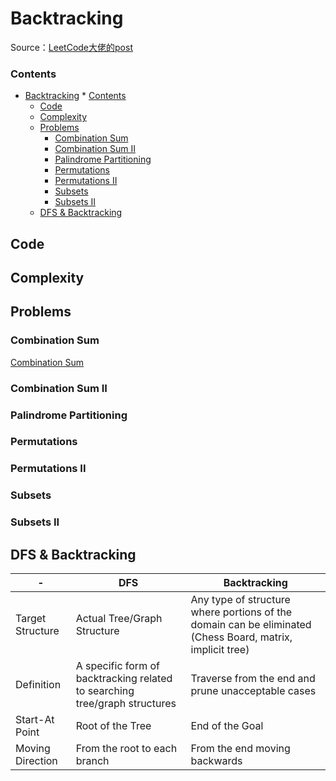 # Backtracking



Source：[LeetCode大佬的post](https://leetcode.com/problems/combination-sum/discuss/16502/A-general-approach-to-backtracking-questions-in-Java-(Subsets-Permutations-Combination-Sum-Palindrome-Partitioning))



### Contents

<!--ts-->
   * [Backtracking](#backtracking)
         * [Contents](#contents)
      * [Code](#code)
      * [Complexity](#complexity)
      * [Problems](#problems)
         * [Combination Sum](#combination-sum)
         * [Combination Sum II](#combination-sum-ii)
         * [Palindrome Partitioning](#palindrome-partitioning)
         * [Permutations](#permutations)
         * [Permutations II](#permutations-ii)
         * [Subsets](#subsets)
         * [Subsets II](#subsets-ii)
      * [DFS &amp; Backtracking](#dfs--backtracking)

<!-- Added by: weiyizhi, at: Thu Jun 24 20:24:50 CST 2021 -->

<!--te-->



## Code

## Complexity

## Problems

### Combination Sum

[Combination Sum](../Solved/39-Combination-Sum/Combination-Sum.md)



### Combination Sum II



### Palindrome Partitioning



### Permutations



### Permutations II



### Subsets



### Subsets II



## DFS & Backtracking

| -                | DFS                                                          | Backtracking                                                 |
| ---------------- | ------------------------------------------------------------ | ------------------------------------------------------------ |
| Target Structure | Actual Tree/Graph Structure                                  | Any type of structure where portions of the domain can be eliminated (Chess Board, matrix, implicit tree) |
| Definition       | A specific form of backtracking related to searching tree/graph structures | Traverse from the end and prune unacceptable cases           |
| Start-At Point   | Root of the Tree                                             | End of the Goal                                              |
| Moving Direction | From the root to each branch                                 | From the end moving backwards                                |